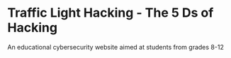 # Traffic Light Hacking - The 5 Ds of Hacking
An educational cybersecurity website aimed at students from grades 8-12
